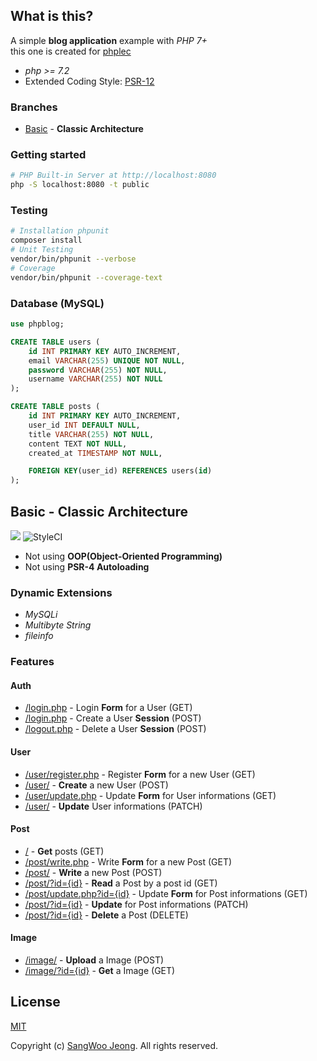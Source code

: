 ## What is this?

A simple **blog application** example with *PHP 7+* \
this one is created for [phplec](https://github.com/pronist/phplec)

* *php >= 7.2*
* Extended Coding Style: [PSR-12](https://www.php-fig.org/psr/psr-12/)

### Branches

* [Basic](https://github.com/pronist/phpblog/tree/basic) - **Classic Architecture**

### Getting started

```bash
# PHP Built-in Server at http://localhost:8080
php -S localhost:8080 -t public
```

### Testing

```bash
# Installation phpunit
composer install
# Unit Testing
vendor/bin/phpunit --verbose
# Coverage
vendor/bin/phpunit --coverage-text
```

### Database (MySQL)

```sql
use phpblog;

CREATE TABLE users (
    id INT PRIMARY KEY AUTO_INCREMENT,
    email VARCHAR(255) UNIQUE NOT NULL,
    password VARCHAR(255) NOT NULL,
    username VARCHAR(255) NOT NULL
);

CREATE TABLE posts (
    id INT PRIMARY KEY AUTO_INCREMENT,
    user_id INT DEFAULT NULL,
    title VARCHAR(255) NOT NULL,
    content TEXT NOT NULL,
    created_at TIMESTAMP NOT NULL,

    FOREIGN KEY(user_id) REFERENCES users(id)
);
```

## Basic - Classic Architecture

<p>
    <img src="https://travis-ci.com/pronist/phpblog.svg?branch=basic">
    <img src="https://github.styleci.io/repos/231950937/shield?branch=basic" alt="StyleCI">
</p>

* Not using **OOP(Object-Oriented Programming)**
* Not using **PSR-4 Autoloading**

### Dynamic Extensions

* *MySQLi*
* *Multibyte String*
* *fileinfo*

### Features

#### Auth

* [/login.php](https://github.com/pronist/phpblog/tree/basic/controllers/login.php) - Login **Form** for a User (GET)
* [/login.php](https://github.com/pronist/phpblog/tree/basic/controllers/login.php) - Create a User **Session** (POST)
* [/logout.php](https://github.com/pronist/phpblog/tree/basic/controllers/logout.php) - Delete a User **Session** (POST)

#### User

* [/user/register.php](https://github.com/pronist/phpblog/tree/basic/controllers/user/register.php) - Register **Form** for a new User (GET)
* [/user/](https://github.com/pronist/phpblog/tree/basic/controllers/user/index.php) - **Create** a new User (POST)
* [/user/update.php](https://github.com/pronist/phpblog/tree/basic/controllers/user/update.php) - Update **Form** for User informations (GET)
* [/user/](https://github.com/pronist/phpblog/tree/basic/controllers/user/index.php) - **Update** User informations (PATCH)

#### Post

* [/](https://github.com/pronist/phpblog/tree/basic/controllers/index.php) - **Get** posts (GET)
* [/post/write.php](https://github.com/pronist/phpblog/tree/basic/controllers/post/write.php) - Write **Form** for a new Post (GET)
* [/post/](https://github.com/pronist/phpblog/tree/basic/controllers/post/index.php) - **Write** a new Post (POST)
* [/post/?id={id}](https://github.com/pronist/phpblog/tree/basic/controllers/post/index.php) - **Read** a Post by a post id (GET)
* [/post/update.php?id={id}](https://github.com/pronist/phpblog/tree/basic/controllers/post/update.php) - Update **Form** for Post informations (GET)
* [/post/?id={id}](https://github.com/pronist/phpblog/tree/basic/controllers/post/index.php) - **Update** for Post informations (PATCH)
* [/post/?id={id}](https://github.com/pronist/phpblog/tree/basic/controllers/post/index.php) - **Delete** a Post (DELETE)

#### Image

* [/image/](https://github.com/pronist/phpblog/tree/basic/controllers/image/index.php) - **Upload** a Image (POST)
* [/image/?id={id}](https://github.com/pronist/phpblog/tree/basic/controllers/image/index.php) - **Get** a Image (GET)

## License

[MIT](https://github.com/pronist/phpblog/blob/basic/LICENSE)

Copyright (c) [SangWoo Jeong](https://github.com/pronist). All rights reserved.

